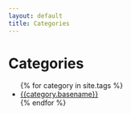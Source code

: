 ```yaml
---
layout: default
title: Categories
---
```


# Categories

<div class="categories">
    <ul>
        {% for category in site.tags %}
        <a href="/category/{{category.basename}}"><li>{{category.basename}}</li></a>
        {% endfor %}
    </ul>
</div>
